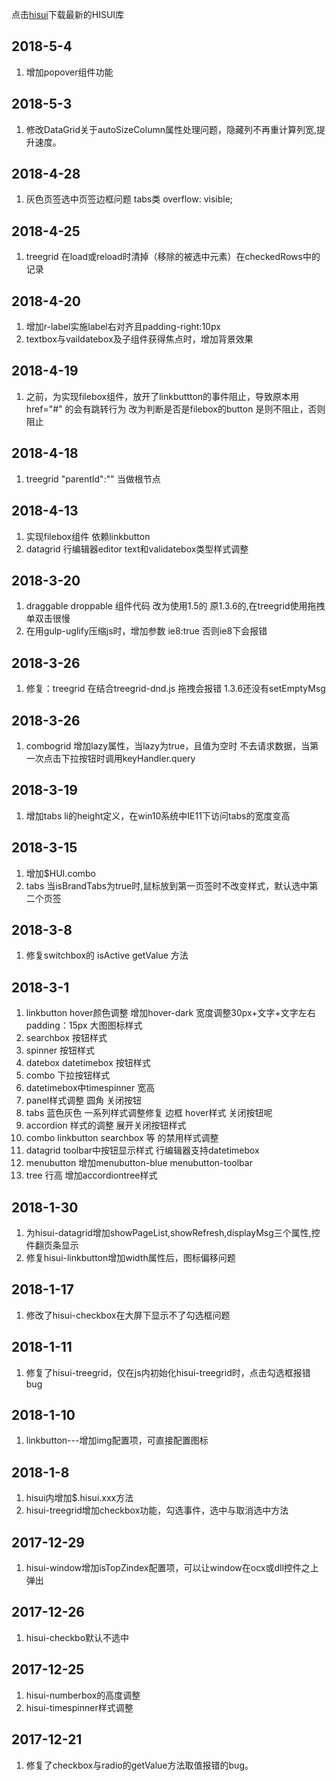 [hisui]: https://wanghc.github.io/hisui/hisui-0.1.0.rar "下载最新的HISUI库"
点击[hisui]下载最新的HISUI库
## 2018-5-4 ##
1. 增加popover组件功能

## 2018-5-3 ##
1. 修改DataGrid关于autoSizeColumn属性处理问题，隐藏列不再重计算列宽,提升速度。

## 2018-4-28 ##
1. 灰色页签选中页签边框问题 tabs类 overflow: visible;

## 2018-4-25 ##
1. treegrid 在load或reload时清掉（移除的被选中元素）在checkedRows中的记录   

## 2018-4-20 ##
1. 增加r-label实施label右对齐且padding-right:10px
1. textbox与vaildatebox及子组件获得焦点时，增加背景效果 

## 2018-4-19
1. 之前，为实现filebox组件，放开了linkbuttton的事件阻止，导致原本用href="#" 的会有跳转行为  改为判断是否是filebox的button 是则不阻止，否则阻止

## 2018-4-18
1. treegrid  "parentId":""   当做根节点

## 2018-4-13
1. 实现filebox组件 依赖linkbutton
1. datagrid 行编辑器editor text和validatebox类型样式调整

## 2018-3-20
1. draggable droppable 组件代码 改为使用1.5的 原1.3.6的,在treegrid使用拖拽单双击很慢
1. 在用gulp-uglify压缩js时，增加参数 ie8:true  否则ie8下会报错

## 2018-3-26
1. 修复：treegrid 在结合treegrid-dnd.js 拖拽会报错   1.3.6还没有setEmptyMsg

## 2018-3-26
1. combogrid 增加lazy属性，当lazy为true，且值为空时 不去请求数据，当第一次点击下拉按钮时调用keyHandler.query

## 2018-3-19
1. 增加tabs li的height定义，在win10系统中IE11下访问tabs的宽度变高

## 2018-3-15
1. 增加$HUI.combo
1. tabs 当isBrandTabs为true时,鼠标放到第一页签时不改变样式，默认选中第二个页签

## 2018-3-8
1. 修复switchbox的 isActive getValue 方法

## 2018-3-1
1. linkbutton  hover颜色调整 增加hover-dark 宽度调整30px+文字+文字左右padding：15px   大图图标样式
1. searchbox  按钮样式
1. spinner  按钮样式
1. datebox datetimebox 按钮样式
1. combo 下拉按钮样式
1. datetimebox中timespinner  宽高
1. panel样式调整 圆角 关闭按钮 
1. tabs 蓝色灰色 一系列样式调整修复  边框 hover样式 关闭按钮呢
1. accordion 样式的调整 展开关闭按钮样式
1. combo linkbutton searchbox 等 的禁用样式调整 
1. datagrid toolbar中按钮显示样式  行编辑器支持datetimebox
1. menubutton 增加menubutton-blue  menubutton-toolbar
1. tree 行高  增加accordiontree样式

## 2018-1-30
1. 为hisui-datagrid增加showPageList,showRefresh,displayMsg三个属性,控件翻页条显示
1. 修复hisui-linkbutton增加width属性后，图标偏移问题

## 2018-1-17
1. 修改了hisui-checkbox在大屏下显示不了勾选框问题

## 2018-1-11
1. 修复了hisui-treegrid，仅在js内初始化hisui-treegrid时，点击勾选框报错bug

## 2018-1-10
1. linkbutton---增加img配置项，可直接配置图标 

## 2018-1-8
1. hisui内增加$.hisui.xxx方法
1. hisui-treegrid增加checkbox功能，勾选事件，选中与取消选中方法

## 2017-12-29
1. hisui-window增加isTopZindex配置项，可以让window在ocx或dll控件之上弹出

## 2017-12-26
1. hisui-checkbo默认不选中

## 2017-12-25
1. hisui-numberbox的高度调整
1. hisui-timespinner样式调整

## 2017-12-21
1. 修复了checkbox与radio的getValue方法取值报错的bug。